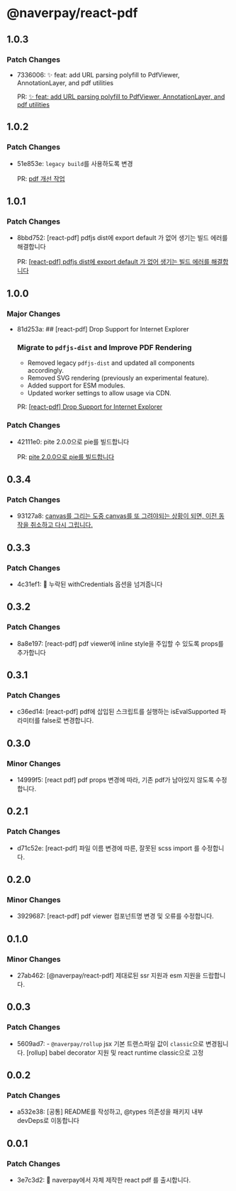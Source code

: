 # @naverpay/react-pdf

## 1.0.3

### Patch Changes

-   7336006: ✨ feat: add URL parsing polyfill to PdfViewer, AnnotationLayer, and pdf utilities

    PR: [✨ feat: add URL parsing polyfill to PdfViewer, AnnotationLayer, and pdf utilities](https://github.com/NaverPayDev/pie/pull/144)

## 1.0.2

### Patch Changes

-   51e853e: `legacy build`를 사용하도록 변경

    PR: [pdf 개선 작업](https://github.com/NaverPayDev/pie/pull/142)

## 1.0.1

### Patch Changes

-   8bbd752: [react-pdf] pdfjs dist에 export default 가 없어 생기는 빌드 에러를 해결합니다

    PR: [[react-pdf] pdfjs dist에 export default 가 없어 생기는 빌드 에러를 해결합니다](https://github.com/NaverPayDev/pie/pull/139)

## 1.0.0

### Major Changes

-   81d253a: ## [react-pdf] Drop Support for Internet Explorer

    ### Migrate to `pdfjs-dist` and Improve PDF Rendering

    -   Removed legacy `pdfjs-dist` and updated all components accordingly.
    -   Removed SVG rendering (previously an experimental feature).
    -   Added support for ESM modules.
    -   Updated worker settings to allow usage via CDN.

    PR: [[react-pdf] Drop Support for Internet Explorer](https://github.com/NaverPayDev/pie/pull/124)

### Patch Changes

-   42111e0: pite 2.0.0으로 pie를 빌드합니다

    PR: [pite 2.0.0으로 pie를 빌드합니다](https://github.com/NaverPayDev/pie/pull/134)

## 0.3.4

### Patch Changes

-   93127a8: [canvas를 그리는 도중 canvas를 또 그려야되는 상황이 되면, 이전 동작을 취소하고 다시 그립니다.](https://github.com/NaverPayDev/pie/pull/106)

## 0.3.3

### Patch Changes

-   4c31ef1: :bug: 누락된 withCredentials 옵션을 넘겨줍니다

## 0.3.2

### Patch Changes

-   8a8e197: [react-pdf] pdf viewer에 inline style을 주입할 수 있도록 props를 추가합니다

## 0.3.1

### Patch Changes

-   c36ed14: [react-pdf] pdf에 삽입된 스크립트를 실행하는 isEvalSupported 파라미터를 false로 변경합니다.

## 0.3.0

### Minor Changes

-   14999f5: [react pdf] pdf props 변경에 따라, 기존 pdf가 남아있지 않도록 수정합니다.

## 0.2.1

### Patch Changes

-   d71c52e: [react-pdf] 파일 이름 변경에 따른, 잘못된 scss import 를 수정합니다.

## 0.2.0

### Minor Changes

-   3929687: [react-pdf] pdf viewer 컴포넌트명 변경 및 오류를 수정합니다.

## 0.1.0

### Minor Changes

-   27ab462: [@naverpay/react-pdf] 제대로된 ssr 지원과 esm 지원을 드랍합니다.

## 0.0.3

### Patch Changes

-   5609ad7: - `@naverpay/rollup` jsx 기본 트랜스파일 값이 `classic`으로 변경됩니다.
    [rollup] babel decorator 지원 및 react runtime classic으로 고정

## 0.0.2

### Patch Changes

-   a532e38: [공통] README를 작성하고, @types 의존성을 패키지 내부 devDeps로 이동합니다

## 0.0.1

### Patch Changes

-   3e7c3d2: 🎉 naverpay에서 자체 제작한 react pdf 를 출시합니다.
